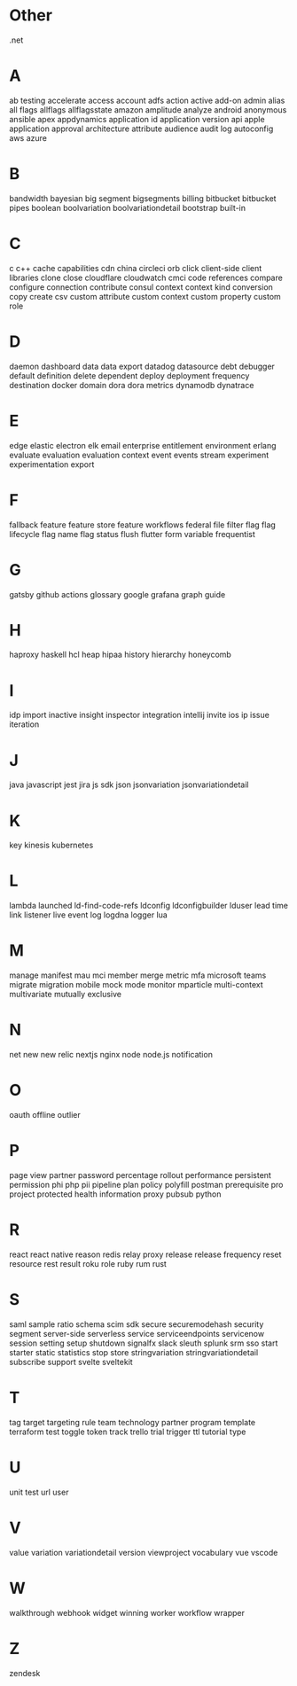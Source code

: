 # Other

.net

# A

ab testing
accelerate
access
account
adfs
action
active
add-on
admin
alias
all flags
allflags
allflagsstate
amazon
amplitude
analyze
android
anonymous
ansible
apex
appdynamics
application id
application version
api
apple
application
approval
architecture
attribute
audience
audit log
autoconfig
aws
azure

# B

bandwidth
bayesian
big segment
bigsegments
billing
bitbucket
bitbucket pipes
boolean
boolvariation
boolvariationdetail
bootstrap
built-in

# C

c
c++
cache
capabilities
cdn
china
circleci orb
click
client-side
client libraries
clone
close
cloudflare
cloudwatch
cmci
code references
compare
configure
connection
contribute
consul
context
context kind
conversion
copy
create
csv
custom attribute
custom context
custom property
custom role

# D

daemon
dashboard
data
data export
datadog
datasource
debt
debugger
default
definition
delete
dependent
deploy
deployment frequency
destination
docker
domain
dora
dora metrics
dynamodb
dynatrace

# E

edge
elastic
electron
elk
email
enterprise
entitlement
environment
erlang
evaluate
evaluation
evaluation context
event
events stream
experiment
experimentation
export

# F

fallback
feature
feature store
feature workflows
federal
file
filter
flag
flag lifecycle
flag name
flag status
flush
flutter
form variable
frequentist

# G

gatsby
github actions
glossary
google
grafana
graph
guide

# H

haproxy
haskell
hcl
heap
hipaa
history
hierarchy
honeycomb

# I

idp
import
inactive
insight
inspector
integration
intellij
invite
ios
ip
issue
iteration

# J

java
javascript
jest
jira
js sdk
json
jsonvariation
jsonvariationdetail

# K

key
kinesis
kubernetes

# L

lambda
launched
ld-find-code-refs
ldconfig
ldconfigbuilder
lduser
lead time
link
listener
live event
log
logdna
logger
lua

# M

manage
manifest
mau
mci
member
merge
metric
mfa
microsoft teams
migrate
migration
mobile
mock
mode
monitor
mparticle
multi-context
multivariate
mutually exclusive

# N

net
new
new relic
nextjs
nginx
node
node.js
notification

# O

oauth
offline
outlier

# P

page view
partner
password
percentage rollout
performance
persistent
permission
phi
php
pii
pipeline
plan
policy
polyfill
postman
prerequisite
pro
project
protected health information
proxy
pubsub
python

# R

react
react native
reason
redis
relay proxy
release
release frequency
reset
resource
rest
result
roku
role
ruby
rum
rust

# S

saml
sample ratio
schema
scim
sdk
secure
securemodehash
security
segment
server-side
serverless
service
serviceendpoints
servicenow
session
setting
setup
shutdown
signalfx
slack
sleuth
splunk
srm
sso
start
starter
static
statistics
stop
store
stringvariation
stringvariationdetail
subscribe
support
svelte
sveltekit

# T

tag
target
targeting rule
team
technology partner program
template
terraform
test
toggle
token
track
trello
trial
trigger
ttl
tutorial
type

# U

unit test
url
user

# V

value
variation
variationdetail
version
viewproject
vocabulary
vue
vscode

# W

walkthrough
webhook
widget
winning
worker
workflow
wrapper

# Z

zendesk
